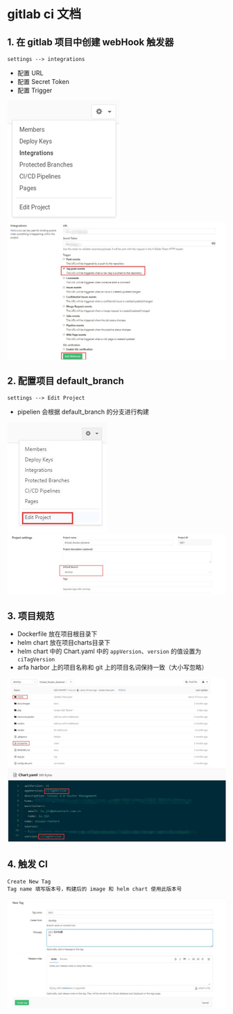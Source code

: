# gitlab ci 文档

## 1. 在 gitlab 项目中创建 webHook 触发器  
    settings --> integrations  
 - 配置 URL
 - 配置 Secret Token
 - 配置 Trigger   
 
![](../docs/accessing_integrations.png)    
![integrations](../docs/integrations.jpg)  

## 2. 配置项目 default_branch  
    settings --> Edit Project   
- pipelien 会根据 default_branch 的分支进行构建   
    
![](../docs/edit_project.jpg)  
![](../docs/project_settings.jpg)  
    
## 3. 项目规范  
- Dockerfile 放在项目根目录下
- helm chart 放在项目charts目录下  
- helm chart 中的 Chart.yaml 中的 `appVersion`、`version` 的值设置为 `ciTagVersion`
- arfa harbor 上的项目名称和 git 上的项目名词保持一致（大小写忽略）

![](../docs/project.jpg)
![](../docs/chart.jpg)

## 4. 触发 CI
    Create New Tag   
    Tag name 填写版本号，构建后的 image 和 helm chart 使用此版本号  
       
![](../docs/tag.jpg)
    
